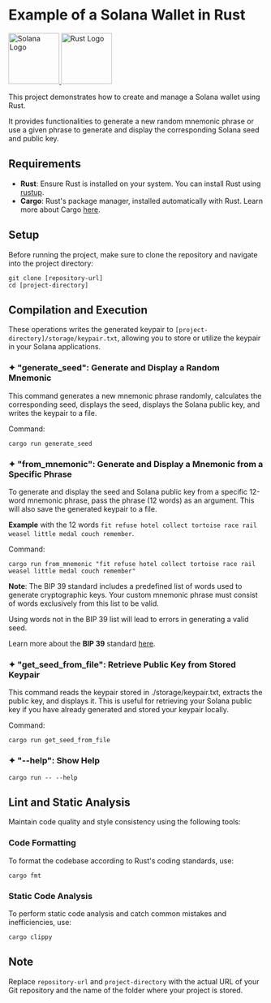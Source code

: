
# Example of a Solana Wallet in Rust

<a href="https://github.com/s-damian/rust-solana-wallet">
<img src="https://raw.githubusercontent.com/s-damian/medias/main/technos-logos/solana-logo.webp" alt="Solana Logo" height="100px">
</a>
<a href="https://github.com/s-damian/rust-solana-wallet">
<img src="https://raw.githubusercontent.com/s-damian/medias/main/technos-logos/rust-logo.webp" alt="Rust Logo" height="100px">
</a>

This project demonstrates how to create and manage a Solana wallet using Rust.

It provides functionalities to generate a new random mnemonic phrase or use a given phrase to generate and display the corresponding Solana seed and public key.



## Requirements

* **Rust**: Ensure Rust is installed on your system. You can install Rust using [rustup](https://rustup.rs/).
* **Cargo**: Rust's package manager, installed automatically with Rust. Learn more about Cargo [here](https://doc.rust-lang.org/cargo/).



## Setup

Before running the project, make sure to clone the repository and navigate into the project directory:

```
git clone [repository-url]
cd [project-directory]
```



## Compilation and Execution

These operations writes the generated keypair to ```[project-directory]/storage/keypair.txt```, allowing you to store or utilize the keypair in your Solana applications.


### ✦ "generate_seed": Generate and Display a Random Mnemonic

This command generates a new mnemonic phrase randomly, calculates the corresponding seed, displays the seed, displays the Solana public key, and writes the keypair to a file.

Command:

```
cargo run generate_seed
```


### ✦ "from_mnemonic": Generate and Display a Mnemonic from a Specific Phrase

To generate and display the seed and Solana public key from a specific 12-word mnemonic phrase, pass the phrase (12 words) as an argument.
This will also save the generated keypair to a file.

**Example** with the 12 words ```fit refuse hotel collect tortoise race rail weasel little medal couch remember```.

Command:

```
cargo run from_mnemonic "fit refuse hotel collect tortoise race rail weasel little medal couch remember"
```

**Note**: The BIP 39 standard includes a predefined list of words used to generate cryptographic keys. Your custom mnemonic phrase must consist of words exclusively from this list to be valid.

Using words not in the BIP 39 list will lead to errors in generating a valid seed.

Learn more about the **BIP 39** standard [here](https://github.com/bitcoin/bips/blob/master/bip-0039.mediawiki).


### ✦ "get_seed_from_file": Retrieve Public Key from Stored Keypair

This command reads the keypair stored in ./storage/keypair.txt, extracts the public key, and displays it. This is useful for retrieving your Solana public key if you have already generated and stored your keypair locally.

Command:

```
cargo run get_seed_from_file
```


### ✦ "--help": Show Help

```
cargo run -- --help
```



## Lint and Static Analysis

Maintain code quality and style consistency using the following tools:


### Code Formatting

To format the codebase according to Rust's coding standards, use:

```
cargo fmt
```


### Static Code Analysis

To perform static code analysis and catch common mistakes and inefficiencies, use:

```
cargo clippy
```



## Note

Replace ```repository-url``` and ```project-directory``` with the actual URL of your Git repository and the name of the folder where your project is stored.

